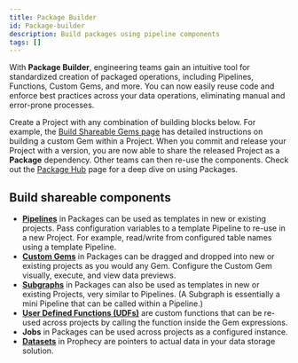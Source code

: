 ```yaml
---
title: Package Builder
id: Package-builder
description: Build packages using pipeline components
tags: []
---
```


With **Package Builder**, engineering teams gain an intuitive tool for standardized creation of packaged operations, including Pipelines, Functions, Custom Gems, and more. You can now easily reuse code and enforce best practices across your data operations, eliminating manual and error-prone processes.

Create a Project with any combination of building blocks below. For example, the [Build Shareable Gems page](/docs/package-hub/package-builder/gem-builder.md) has detailed instructions on building a custom Gem within a Project. When you commit and release your Project with a version, you are now able to share the released Project as a **Package** dependency. Other teams can then re-use the components. Check out the [Package Hub](/docs/package-hub/package-hub.md) page for a deep dive on using Packages.

## Build shareable components

- **[Pipelines](/docs/package-hub/package-builder/ShareablePipelines.md)** in Packages can be used as templates in new or existing projects. Pass configuration variables to a template Pipeline to re-use in a new Project. For example, read/write from configured table names using a template Pipeline.
- **[Custom Gems](/docs/package-hub/package-builder/gem-builder.md)** in Packages can be dragged and dropped into new or existing projects as you would any Gem. Configure the Custom Gem visually, execute, and view data previews.
- **[Subgraphs](/docs/package-hub/package-builder/ShareableSubgraphs.md)** in Packages can also be used as templates in new or existing Projects, very similar to Pipelines. (A Subgraph is essentially a mini Pipeline that can be called within a Pipeline.)
- **[User Defined Functions (UDFs)](/docs/package-hub/package-builder/ShareableUDFs.md)** are custom functions that can be re-used across projects by calling the function inside the Gem expressions.
- **Jobs** in Packages can be used across projects as a configured instance.
- **[Datasets](/docs/package-hub/package-builder/ShareableDatasets.md)** in Prophecy are pointers to actual data in your data storage solution.
